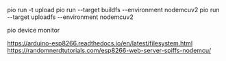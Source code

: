 pio run -t upload
pio run --target buildfs --environment nodemcuv2 
pio run --target uploadfs --environment nodemcuv2

pio device monitor

https://arduino-esp8266.readthedocs.io/en/latest/filesystem.html
https://randomnerdtutorials.com/esp8266-web-server-spiffs-nodemcu/